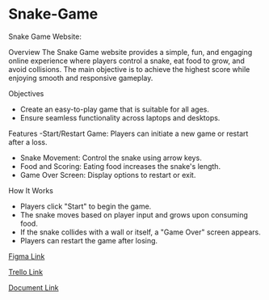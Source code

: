 # Snake-Game
Snake Game Website:

Overview
The Snake Game website provides a simple, fun, and engaging online experience where players control a snake, eat food to grow, and avoid collisions. The main objective is to achieve the highest score while enjoying smooth and responsive gameplay.

Objectives
- Create an easy-to-play game that is suitable for all ages.
- Ensure seamless functionality across laptops and desktops.

Features
-Start/Restart Game: Players can initiate a new game or restart after a loss.
- Snake Movement: Control the snake using arrow keys.
- Food and Scoring: Eating food increases the snake's length.
- Game Over Screen: Display options to restart or exit.

How It Works
- Players click "Start" to begin the game.
- The snake moves based on player input and grows upon consuming food.
- If the snake collides with a wall or itself, a "Game Over" screen appears.
- Players can restart the game after losing.


[Figma Link](https://www.figma.com/design/yNX8doBn11uIJhMUKDMzuL/snake-game?node-id=0-1&t=Q7xlQ1Xo2OMiECQF-1)

[Trello Link](https://trello.com/invite/b/675965ce76060378c431dccf/ATTIff547e965e2d46253beaeced285fad890AC9E506/snake-game)

[Document Link](https:https://docs.google.com/document/d/1CKHz5k1uT40UKxxJkjP4Va1k0zZDPhYxGiAzjV3bRCM/edit?tab=t.0)

